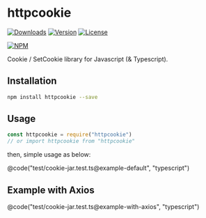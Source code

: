 # httpcookie

[![Downloads](https://img.shields.io/npm/dt/httpcookie.svg)](https://npmcharts.com/compare/httpcookie?minimal=true)
[![Version](https://img.shields.io/npm/v/httpcookie.svg)](https://www.npmjs.com/package/httpcookie)
[![License](https://img.shields.io/npm/l/httpcookie.svg)](https://www.npmjs.com/package/httpcookie)

[![NPM](https://nodei.co/npm/httpcookie.png)](https://www.npmjs.com/package/httpcookie)

Cookie / SetCookie library for Javascript (& Typescript).

## Installation

```bash
npm install httpcookie --save
```

## Usage

```javascript
const httpcookie = require("httpcookie")
// or import httpcookie from "httpcookie"
```

then, simple usage as below:

@code("test/cookie-jar.test.ts@example-default", "typescript")

## Example with Axios

@code("test/cookie-jar.test.ts@example-with-axios", "typescript")
